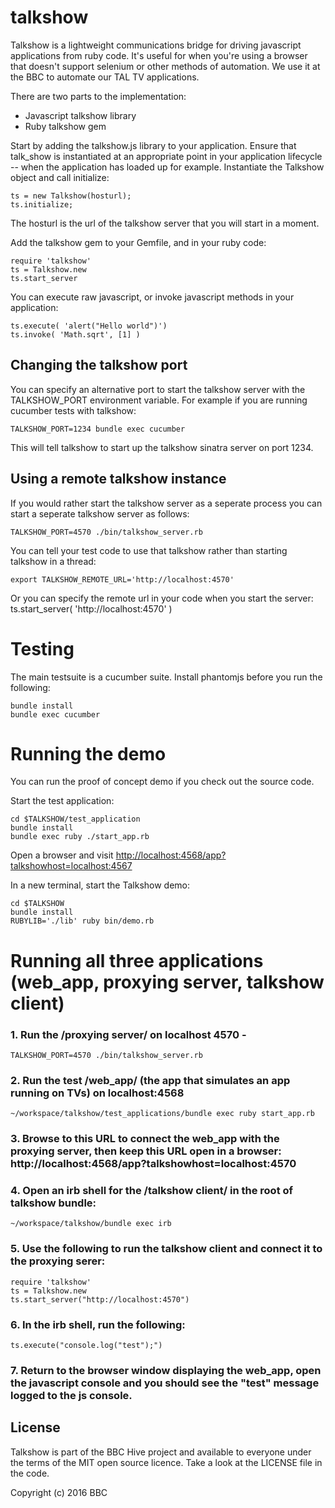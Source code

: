 talkshow
=========

Talkshow is a lightweight communications bridge for driving javascript applications
from ruby code. It's useful for when you're using a browser that doesn't support
selenium or other methods of automation. We use it at the BBC to automate our TAL 
TV applications.

There are two parts to the implementation:
* Javascript talkshow library
* Ruby talkshow gem

Start by adding the talkshow.js library to your application. Ensure that talk_show
is instantiated at an appropriate point in your application lifecycle -- when the
application has loaded up for example. Instantiate the Talkshow object and
call initialize:

    ts = new Talkshow(hosturl);
    ts.initialize;
    
The hosturl is the url of the talkshow server that you will start in a moment.

Add the talkshow gem to your Gemfile, and in your ruby code:

    require 'talkshow'
    ts = Talkshow.new
    ts.start_server

You can execute raw javascript, or invoke javascript methods in your application:

    ts.execute( 'alert("Hello world")')
    ts.invoke( 'Math.sqrt', [1] )

## Changing the talkshow port

You can specify an alternative port to start the talkshow server with the TALKSHOW_PORT
environment variable. For example if you are running cucumber tests with talkshow:

    TALKSHOW_PORT=1234 bundle exec cucumber
    
This will tell talkshow to start up the talkshow sinatra server on port 1234.

## Using a remote talkshow instance

If you would rather start the talkshow server as a seperate process you can start a seperate talkshow server as follows:

    TALKSHOW_PORT=4570 ./bin/talkshow_server.rb

You can tell your test code to use that talkshow rather than starting talkshow in a thread: 

    export TALKSHOW_REMOTE_URL='http://localhost:4570'

Or you can specify the remote url in your code when you start the server: ts.start_server( 'http://localhost:4570' )

# Testing

The main testsuite is a cucumber suite. Install phantomjs before you run
the following:

    bundle install
    bundle exec cucumber

# Running the demo

You can run the proof of concept demo if you check out the source code.

Start the test application:

    cd $TALKSHOW/test_application
    bundle install
    bundle exec ruby ./start_app.rb

Open a browser and visit <http://localhost:4568/app?talkshowhost=localhost:4567>

In a new terminal, start the Talkshow demo:

    cd $TALKSHOW
    bundle install
    RUBYLIB='./lib' ruby bin/demo.rb
    
# Running all three applications (web_app, proxying server, talkshow client)

### 1. Run the /proxying server/ on localhost 4570 - 
    
    TALKSHOW_PORT=4570 ./bin/talkshow_server.rb

### 2. Run the test /web_app/ (the app that simulates an app running on TVs) on localhost:4568

    ~/workspace/talkshow/test_applications/bundle exec ruby start_app.rb

### 3. Browse to this URL to connect the web_app with the proxying server, then keep this URL open in a browser: http://localhost:4568/app?talkshowhost=localhost:4570

### 4. Open an irb shell for the /talkshow client/ in the root of talkshow bundle: 

    ~/workspace/talkshow/bundle exec irb
    
### 5. Use the following to run the talkshow client and connect it to the proxying serer:

    require 'talkshow'
    ts = Talkshow.new
    ts.start_server("http://localhost:4570")

### 6. In the irb shell, run the following:

    ts.execute("console.log("test");")

### 7. Return to the browser window displaying the web_app, open the javascript console and you should see the "test" message logged to the js console.

## License

Talkshow is part of the BBC Hive project and available to everyone under the terms of the MIT open source licence.
Take a look at the LICENSE file in the code.

Copyright (c) 2016 BBC
